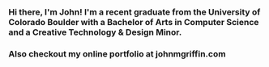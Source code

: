 ### Hi there, I'm John! I'm a recent graduate from the University of Colorado Boulder with a Bachelor of Arts in Computer Science and a Creative Technology & Design Minor.

### Also checkout my online portfolio at johnmgriffin.com
<!--
**JohnGriffin01/JohnGriffin01** is a ✨ _special_ ✨ repository because its `README.md` (this file) appears on your GitHub profile.

Here are some ideas to get you started:

- 🔭 I’m currently working on ...
- 🌱 I’m currently learning ...
- 👯 I’m looking to collaborate on ...
- 🤔 I’m looking for help with ...
- 💬 Ask me about ...
- 📫 How to reach me: ...
- 😄 Pronouns: ...
- ⚡ Fun fact: ...
-->
